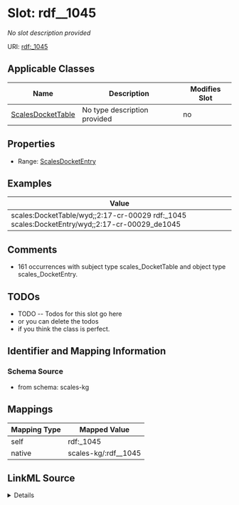 

# Slot: rdf__1045


_No slot description provided_





URI: [rdf:_1045](http://www.w3.org/1999/02/22-rdf-syntax-ns#_1045)



<!-- no inheritance hierarchy -->





## Applicable Classes

| Name | Description | Modifies Slot |
| --- | --- | --- |
| [ScalesDocketTable](../classes/ScalesDocketTable.md) | No type description provided |  no  |







## Properties

* Range: [ScalesDocketEntry](../classes/ScalesDocketEntry.md)






## Examples

| Value |
| --- |
| scales:DocketTable/wyd;;2:17-cr-00029 rdf:_1045 scales:DocketEntry/wyd;;2:17-cr-00029_de1045 |

## Comments

* 161 occurrences with subject type scales_DocketTable and object type scales_DocketEntry.

## TODOs

* TODO -- Todos for this slot go here
* or you can delete the todos
* if you think the class is perfect.

## Identifier and Mapping Information







### Schema Source


* from schema: scales-kg




## Mappings

| Mapping Type | Mapped Value |
| ---  | ---  |
| self | rdf:_1045 |
| native | scales-kg/:rdf__1045 |




## LinkML Source

<details>
```yaml
name: rdf__1045
description: No slot description provided
todos:
- TODO -- Todos for this slot go here
- or you can delete the todos
- if you think the class is perfect.
comments:
- 161 occurrences with subject type scales_DocketTable and object type scales_DocketEntry.
examples:
- value: scales:DocketTable/wyd;;2:17-cr-00029 rdf:_1045 scales:DocketEntry/wyd;;2:17-cr-00029_de1045
from_schema: scales-kg
rank: 1000
slot_uri: rdf:_1045
alias: rdf__1045
domain_of:
- scales_DocketTable
range: scales_DocketEntry

```
</details>
